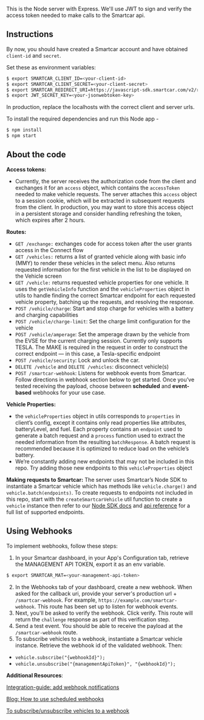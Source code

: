 This is the Node server with Express. We'll use JWT to sign and verify the access token needed to make calls to the Smartcar api.

## Instructions

By now, you should have created a Smartcar account and have obtained `client-id` and `secret`.

Set these as environment variables:
```bash
$ export SMARTCAR_CLIENT_ID=<your-client-id>
$ export SMARTCAR_CLIENT_SECRET=<your-client-secret>
$ export SMARTCAR_REDIRECT_URI=https://javascript-sdk.smartcar.com/v2/redirect?app_origin=http://localhost:3000
$ export JWT_SECRET_KEY=<your-jsonwebtoken-key>
```

In production, replace the localhosts with the correct client and server urls.

To install the required dependencies and run this Node app -
```bash
$ npm install
$ npm start
```

## About the code
**Access tokens:**
- Currently, the server receives the authorization code from the client and exchanges it for an `access` object, which contains the `accessToken` needed to make vehicle requests. The server attaches this `access` object to a session cookie, which will be extracted in subsequent requests from the client. In production, you may want to store this access object in a persistent storage and consider handling refreshing the token, which expires after 2 hours.

**Routes:**
- `GET /exchange:` exchanges code for access token after the user grants access in the Connect flow
- `GET /vehicles:` returns a list of granted vehicle along with basic info (MMY) to render these vehicles in the select menu. Also returns requested information for the first vehicle in the list to be displayed on the Vehicle screen
- `GET /vehicle:` returns requested vehicle properties for one vehicle. It uses the `getVehicleInfo` function  and the `vehicleProperties` object in utils to handle finding the correct Smartcar endpoint for each requested vehicle property, batching up the requests, and resolving the response.
- `POST /vehicle/charge`: Start and stop charge for vehicles with a battery and charging capabilities
- `POST /vehicle/charge-limit`: Set the charge limit configuration for the vehicle
- `POST /vehicle/amperage`: Set the amperage drawn by the vehicle from the EVSE for the current charging session. Currently only supports TESLA. The MAKE is required in the request in order to construct the correct endpoint — in this case, a Tesla-specific endpoint
- `POST /vehicle/security`: Lock and unlock the car.
- `DELETE /vehicle` and `DELETE /vehicles`: disconnect vehicle(s)
- `POST /smartcar-webhook`:  Listens for webhook events from Smartcar. Follow directions in webhook section below to get started. Once you’ve tested receiving the payload, choose between **scheduled** and **event-based** webhooks for your use case.

**Vehicle Properties:**
- the `vehicleProperties` object in utils corresponds to `properties` in client’s config, except it contains only read properties like attributes, batteryLevel, and fuel. Each property contains an `endpoint` used to generate a batch request and a `process` function used to extract the needed information from the resulting `batchResponse`. A batch request is recommended because it is optimized to reduce load on the vehicle’s battery.
- We’re constantly adding new endpoints that may not be included in this repo. Try adding those new endpoints to this `vehicleProperties` object

**Making requests to Smartcar:**
The server uses Smartcar’s Node SDK to instantiate a Smartcar vehicle which has methods like `vehicle.charge()` and `vehicle.batch(endpoints)`. To create requests to endpoints not included in this repo, start with the `createSmartcarVehicle` util function to create a `vehicle` instance then refer to our [Node SDK docs](https://github.com/smartcar/node-sdk/blob/master/doc/readme.md#Vehicle) and [api reference](https://smartcar.com/docs/api/#get-all-vehicles) for a full list of supported endpoints.

## Using Webhooks
To implement webhooks, follow these steps:
1. In your Smartcar dashboard, in your App's Configuration tab, retrieve the MANAGEMENT API TOKEN, export it as an env variable.
```bash
$ export SMARTCAR_MAT=<your-management-api-token>
``` 
2. In the Webhooks tab of your dashboard, create a new webhook. When asked for the callback uri, provide your server's production url + `/smartcar-webhook`. For example, `https://example.com/smartcar-webhook`. This route has been set up to listen for webhook events.
3. Next, you'll be asked to verify the webhook. Click verify. This route will return the `challenge` response as part of this verification step.
4. Send a test event. You should be able to receive the payload at the `/smartcar-webhook` route.
5. To subscribe vehicles to a webhook, instantiate a Smartcar vehicle instance. Retrieve the webhook id of the validated webhook. Then:
  - `vehicle.subscribe("{webhookId}");`
  - `vehicle.unsubscribe("{managementApiToken}", "{webhookId}");`

**Additional Resources**:

[Integration-guide: add webhook notifications](https://smartcar.com/docs/integration-guide/plan-your-integration/add-webhook-notifications/#1-types-of-webhooks)

[Blog: How to use scheduled webhooks](https://smartcar.com/blog/how-to-use-scheduled-webhooks/)

[To subscribe/unsubscribe vehicles to a webhook](https://smartcar.com/docs/api/?version=v2.0&language=Node#post-subscribe)
